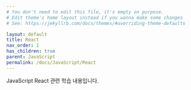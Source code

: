 ```yaml
---
# You don't need to edit this file, it's empty on purpose.
# Edit theme's home layout instead if you wanna make some changes
# See: https://jekyllrb.com/docs/themes/#overriding-theme-defaults

layout: default
title: React
nav_order: 1
has_children: true
parent: JavaScript
permalink: /docs/JavaScript/React
---
```


JavaScript React 관련 학습 내용입니다.
